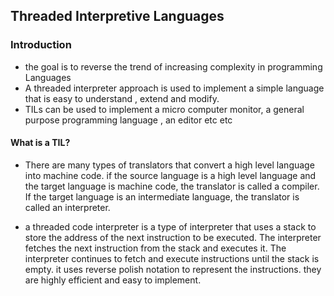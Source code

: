 ## Threaded Interpretive Languages

### Introduction

- the goal is to reverse the trend of increasing complexity in programming Languages
- A threaded interpreter approach is used to implement a simple language that is easy to understand , extend and modify.
- TILs can be used to implement a micro computer monitor, a general purpose programming language , an editor etc etc

#### What is a TIL?

- There are many types of translators that convert a high level language into machine code. if the source language is a high level language and the target language is machine code, the translator is called a compiler. If the target language is an intermediate language, the translator is called an interpreter.


- a threaded code interpreter is a type of interpreter that uses a stack to store the address of the next instruction to be executed. The interpreter fetches the next instruction from the stack and executes it. The interpreter continues to fetch and execute instructions until the stack is empty. it uses reverse polish notation to represent the instructions. they are highly efficient and easy to implement.



